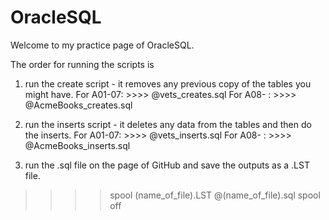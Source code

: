 # OracleSQL
Welcome to my practice page of OracleSQL. 

The order for running the scripts is

1.  run the create script - it removes any previous copy of the tables you might have.
For A01-07: >>>> @vets_creates.sql
For A08-  : >>>> @AcmeBooks_creates.sql

2.  run the inserts script - it deletes any data from the tables and then do the inserts.
For A01-07: >>>> @vets_inserts.sql
For A08-  : >>>> @AcmeBooks_inserts.sql

3.  run the .sql file on the page of GitHub and save the outputs as a .LST file.
>>>> spool (name_of_file).LST
>>>> @(name_of_file).sql
>>>> spool off



